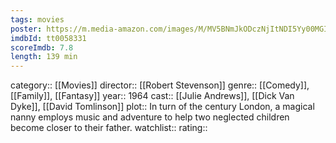 ```yaml
---
tags: movies
poster: https://m.media-amazon.com/images/M/MV5BNmJkODczNjItNDI5Yy00MGI1LTkyOWItZDNmNjM4ZGI1ZDVlL2ltYWdlL2ltYWdlXkEyXkFqcGdeQXVyMDI2NDg0NQ@@._V1_SX300.jpg
imdbId: tt0058331
scoreImdb: 7.8
length: 139 min
---
```


category:: [[Movies]]
director:: [[Robert Stevenson]]
genre:: [[Comedy]], [[Family]], [[Fantasy]]
year:: 1964
cast:: [[Julie Andrews]], [[Dick Van Dyke]], [[David Tomlinson]]
plot:: In turn of the century London, a magical nanny employs music and adventure to help two neglected children become closer to their father.
watchlist::
rating::
